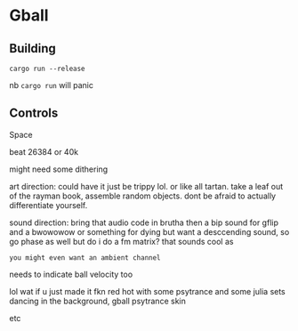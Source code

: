 # Gball
## Building
`cargo run --release`

nb `cargo run` will panic
## Controls
Space


beat 26384
or 40k


might need some dithering


art direction: could have it just be trippy lol.
or like all tartan. take a leaf out of the rayman book, assemble random objects. dont be afraid to actually differentiate yourself.

sound direction: bring that audio code in brutha
then a bip sound for gflip and a bwowowow or something for dying
but want a desccending sound, so go phase as well
    but do i do a fm matrix? that sounds cool as

    you might even want an ambient channel


needs to indicate ball velocity too


lol wat if u just made it fkn red hot with some psytrance and some julia sets dancing in the background, gball psytrance skin


etc